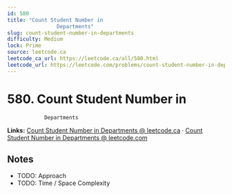 ```yaml
--- 
id: 580
title: "Count Student Number in
                Departments"
slug: count-student-number-in-departments
difficulty: Medium
lock: Prime
source: leetcode.ca
leetcode_ca_url: https://leetcode.ca/all/580.html
leetcode_url: https://leetcode.com/problems/count-student-number-in-departments/
---
```


# 580. Count Student Number in
                Departments

**Links:** [Count Student Number in
                Departments @ leetcode.ca](https://leetcode.ca/all/580.html) · [Count Student Number in
                Departments @ leetcode.com](https://leetcode.com/problems/count-student-number-in-departments/)

## Notes
- TODO: Approach
- TODO: Time / Space Complexity
